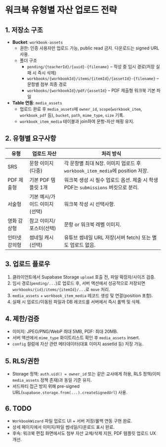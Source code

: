 # 워크북 유형별 자산 업로드 전략

## 1. 저장소 구조
- **Bucket**: `workbook-assets`
  - 권한: 인증 사용자만 업로드 가능, public read 금지. 다운로드는 signed URL 사용.
  - 폴더 구조
    - `pending/{teacherId}/{uuid}-{filename}` – 작성 중 임시 경로(저장 실패 시 즉시 삭제)
    - `workbooks/{workbookId}/items/{itemId}/{assetId}-{filename}` – 문항별 첨부 최종 경로
    - `workbooks/{workbookId}/pdf/{assetId}` – PDF 제출형 워크북 기본 파일
- **Table 연동**: `media_assets`
  - 업로드 완료 후 `media_assets`에 `owner_id`, `scope`(`workbook_item`, `workbook_pdf` 등), `bucket`, `path`, `mime_type`, `size` 기록.
  - `workbook_item_media` 테이블과 join하여 문항-자산 매핑 유지.

## 2. 유형별 요구사항
| 유형 | 업로드 자산 | 처리 방식 |
| --- | --- | --- |
| SRS | 문항 이미지(다중) | 각 문항별 최대 N장. 이미지 업로드 후 `workbook_item_media`에 position 저장. |
| PDF 제출형 | 기본 PDF 템플릿 1개 | 워크북 생성 시 필수 업로드 옵션. 제출 시 학생 PDF는 `submissions` 버킷으로 분리. |
| 서술형 | 기본 예시/가이드 이미지(선택) | 워크북 작성 시 선택사항. |
| 영화 감상형 | 참고 이미지/포스터(선택) | 문항 or 워크북 레벨 이미지. |
| 인터넷 강의형 | 썸네일 캐시(선택) | 유튜브 썸네일 URL 저장(서버 fetch) 또는 별도 업로드 없음. |

## 3. 업로드 플로우
1. 클라이언트에서 Supabase Storage `upload` 호출 전, 파일 확장자/사이즈 검증.
2. 임시 경로(`pending/...`)로 업로드 후, 서버 액션에서 성공적으로 저장되면 `workbooks/{id}/items/{itemId}/...`로 `move` 처리.
3. `media_assets` + `workbook_item_media` 레코드 생성 및 연결(position 포함).
4. 실패 시 업로드/이동된 파일과 DB 레코드를 서버에서 즉시 롤백 및 삭제.

## 4. 제한/검증
- 이미지: JPEG/PNG/WebP 최대 5MB, PDF: 최대 20MB.
- 서버 액션에서 `mime_type` 화이트리스트 확인 후 `media_assets` insert.
- `config` 컬럼에 자산 관련 메타데이터(대표 이미지 assetId 등) 저장 가능.

## 5. RLS/권한
- Storage 정책: `auth.uid() = owner_id` 또는 같은 교사에게 허용, RLS 정책(이미 `media_assets` 정책 존재)과 동일 기준 유지.
- 서드파티 접근 방지 위해 pre-signed URL(`supabase.storage.from(...).createSignedUrl`) 사용.

## 6. TODO
- `WorkbookWizard` 파일 업로드 UI + 서버 저장/롤백 연동 구현 완료.
- 상세 페이지에서 이미지/파일 썸네일/다운로드 표시 완료.
- 후속: 워크북 편집 화면에서도 첨부 자산 교체/삭제 지원, PDF 템플릿 업로드 UX 개선.
